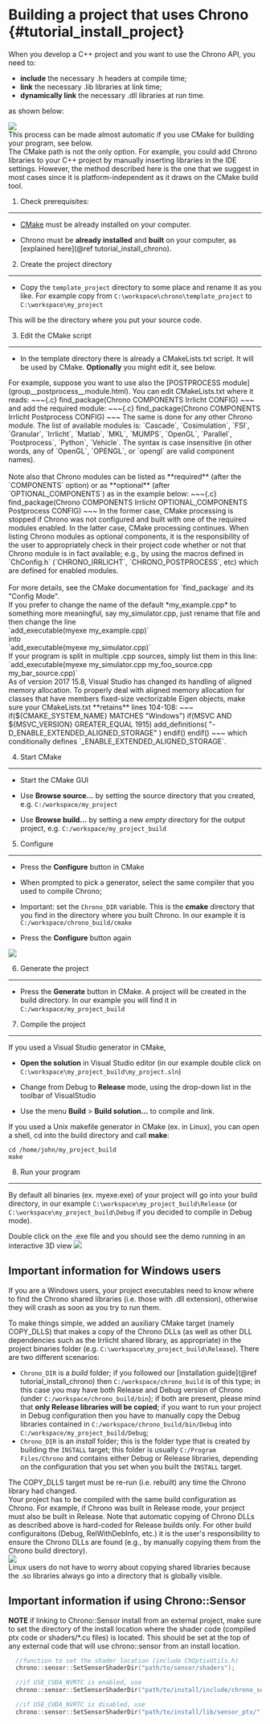 Building a project that uses Chrono             {#tutorial_install_project}
==========================


When you develop a C++ project and you want to use the Chrono API,
you need to:
- **include** the necessary .h headers at compile time;
- **link** the necessary .lib libraries at link time;
- **dynamically link** the necessary .dll libraries at run time.  

as shown below: <br>

<img src="http://www.projectchrono.org/assets/manual/Pic_build.png" class="img-responsive">

<br>
This process can be made almost automatic if you use CMake for building your program, see below.

<div class="ce-info">
The CMake path is not the only option. For example, you could add Chrono libraries
to your C++ project by manually inserting libraries in the IDE settings. However,
the method described here is the one that we suggest in most cases since it is platform-independent as it draws on the CMake
build tool.
</div>



1) Check prerequisites:
-------------------------------------------------------------------

-   [CMake](http://www.cmake.org) must be already installed on
    your computer.
	
-   Chrono must be **already installed** and **built** 
    on your computer, as [explained here](@ref tutorial_install_chrono).

	
2) Create the project directory
-------------------------------------------------------------------

-   Copy the `template_project` directory to some place and rename it as you like.
    For example copy from `C:\workspace\chrono\template_project` to `C:\workspace\my_project`

This will be the directory where you put your source code.


3) Edit the CMake script
------------------------------------------------------------

- In the template directory there is already a CMakeLists.txt script. It will be used by CMake.
  **Optionally** you might edit it, see below.

<div class="ce-info">
For example, suppose you want to use also the [POSTPROCESS module](group__postprocess__module.html).
You can edit CMakeLists.txt where it reads:
~~~{.c}
find_package(Chrono
             COMPONENTS Irrlicht
             CONFIG)
~~~
and add the required module:
~~~{.c}
find_package(Chrono
             COMPONENTS Irrlicht Postprocess
             CONFIG)
~~~
The same is done for any other Chrono module.  The list of available modules is: `Cascade`, `Cosimulation`, `FSI`, `Granular`, `Irrlicht`, `Matlab`, `MKL`, `MUMPS`, `OpenGL`, `Parallel`, `Postprocess`, `Python`, `Vehicle`. The syntax is case insensitive (in other words, any of `OpenGL`, `OPENGL`, or `opengl` are valid component names).
<br><br>
Note also that Chrono modules can be listed as **required** (after the `COMPONENTS` option) or as **optional** (after `OPTIONAL_COMPONENTS`) as in the example below:
~~~{.c}
find_package(Chrono
             COMPONENTS Irrlicht
             OPTIONAL_COMPONENTS Postprocess
             CONFIG)
~~~
In the former case, CMake processing is stopped if Chrono was not configured and built with one of the required modules enabled.  In the latter case, CMake processing continues.  When listing Chrono modules as optional components, it is the responsibility of the user to appropriately check in their project code whether or not that Chrono module is in fact available; e.g., by using the macros defined in `ChConfig.h` (`CHRONO_IRRLICHT`, `CHRONO_POSTPROCESS`, etc) which are defined for enabled modules.
<br><br>
For more details, see the CMake documentation for `find_package` and its "Config Mode".
</div>

<div class="ce-info">
If you prefer to change the name of the default *my_example.cpp* to 
something more meaningful, say my_simulator.cpp, just rename that file and then change the line<br>
 `add_executable(myexe my_example.cpp)` <br>
 into <br>
 `add_executable(myexe my_simulator.cpp)`<br>
</div>

<div class="ce-info">
If your program is split in multiple .cpp sources, simply list them in this line:
 `add_executable(myexe my_simulator.cpp  my_foo_source.cpp  my_bar_source.cpp)` 
</div>

<div class="ce-warning">
As of version 2017 15.8, Visual Studio has changed its handling of aligned memory allocation.
To properly deal with aligned memory allocation for classes that have members fixed-size vectorizable Eigen objects, make sure your CMakeLists.txt **retains** lines 104-108:
~~~
if(${CMAKE_SYSTEM_NAME} MATCHES "Windows")
  if(MSVC AND ${MSVC_VERSION} GREATER_EQUAL 1915)
    add_definitions( "-D_ENABLE_EXTENDED_ALIGNED_STORAGE" )
  endif()
endif()
~~~
which conditionally defines `_ENABLE_EXTENDED_ALIGNED_STORAGE`.
</div>

4) Start CMake 
--------------------------------------------------

-   Start the CMake GUI

-   Use **Browse source...** by setting the source directory that you
    created, e.g. `C:/workspace/my_project`
	
-   Use **Browse build...** by setting a new *empty* directory for the
    output project, e.g. `C:/workspace/my_project_build`

	
5) Configure
------------------------------------------------

- Press the **Configure** button in CMake

- When prompted to pick a generator, select the same 
  compiler that you used to compile Chrono;

- Important: set the `Chrono_DIR` variable. This is the **cmake** directory that 
  you find in the directory where you built Chrono. In our example it is `C:/workspace/chrono_build/cmake`

- Press the **Configure** button again

<img src="http://www.projectchrono.org/assets/manual/Install_my_project_cmake.png" class="img-responsive">


6) Generate the project
-----------------------------------------------------------

- Press the **Generate** button in CMake. A project will be created in
  the build directory. In our example you will find it in `C:/workspace/my_project_build`


7) Compile the project
----------------------------------------------------------

If you used a Visual Studio generator in CMake, 

-   **Open the solution** in Visual Studio editor (in our example double
    click on `C:\workspace\my_project_build\my_project.sln`)

-   Change from Debug to **Release** mode, using the drop-down list in the 
    toolbar of VisualStudio
	
-   Use the menu **Build** > **Build solution...** to compile and link.

If you used a Unix makefile generator in CMake (ex. in Linux), you can
open a shell, cd into the build directory and call **make**: 
~~~{.c}
cd /home/john/my_project_build
make
~~~ 


8) Run your program
-------------------------------------------------------

By default all binaries (ex. myexe.exe) of your project will go into
your build directory, in our example `C:\workspace\my_project_build\Release` 
(or `C:\workspace\my_project_build\Debug` if you decided to compile in Debug mode).

Double click on the .exe file and you should see the demo running in an interactive 3D view
<img src="http://projectchrono.org/assets/manual/Install_my_project_2.jpg" class="img-responsive">

Important information for Windows users
----------------------

If you are a Windows users, your project executables need to know where to find the Chrono shared libraries (i.e. those with .dll extension), otherwise they will crash as soon as you try to run them.

To make things simple, we added an auxiliary CMake target (namely COPY_DLLS) that makes a copy of the Chrono DLLs (as well as other DLL dependencies such as the Irrlicht shared library, as appropriate) in the project binaries folder (e.g. `C:\workspace\my_project_build\Release`).  There are two different scenarios:
  + `Chrono_DIR` is a _build_ folder; if you followed our [installation guide](@ref tutorial_install_chrono) then `C:/workspace/chrono_build` is of this type; in this case you may have both Release and Debug version of Chrono (under `C:/workspace/chrono_build/bin`); if both are present, please mind that **only Release libraries will be copied**; if you want to run your project in Debug configuration then you have to manually copy the Debug libraries contained in `C:/workspace/chrono_build/bin/Debug` into `C:/workspace/my_project_build/Debug`;
  + `Chrono_DIR` is an _install_ folder; this is the folder type that is created by building the `INSTALL` target; this folder is usually `C:/Program Files/Chrono` and contains either Debug or Release libraries, depending on the configuration that you set when you built the `INSTALL` target.


<div class="ce-warning">
The COPY_DLLS target must be re-run (i.e. rebuilt) any time the Chrono library had changed.
</div>

<div class="ce-warning">
Your project has to be compiled with the same build configuration as Chrono. For example, if Chrono was built in Release mode, your project must also be built in Release.  Note that automatic copying of Chrono DLLs as described above is hard-coded for Release builds only.  For other build configuraitons (Debug, RelWithDebInfo, etc.) it is the user's responsibility to ensure the Chrono DLLs are found (e.g., by manually copying them from the Chrono build directory).
</div>

<img src="http://www.projectchrono.org/assets/manual/Install_project_COPYDLLS.png" class="img-responsive">

<div class="ce-info">
Linux users do not have to worry about copying shared libraries because the .so libraries always go into a directory that is globally visible.
</div>

Important information if using Chrono::Sensor
-----------------------------
**NOTE** if linking to Chrono::Sensor install from an external project, make sure to set the directory of the install location where the shader code (compiled ptx code or shaders/*.cu files) is located. This should be set at the top of any external code that will use chrono::sensor from an install location.
  ```cpp
    //function to set the shader location (include ChOptixUtils.h)
    chrono::sensor::SetSensorShaderDir("path/to/sensor/shaders");

    //if USE_CUDA_NVRTC is enabled, use
    chrono::sensor::SetSensorShaderDir("path/to/install/include/chrono_sensor/optix/shaders/");

    //if USE_CUDA_NVRTC is disabled, use
    chrono::sensor::SetSensorShaderDir("path/to/install/lib/sensor_ptx/");
  ```